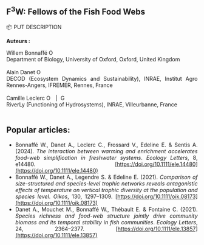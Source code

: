 ## F<sup>3</sup>W: Fellows of the Fish Food Webs

<div align="justify">

📦 PUT DESCRIPTION

**Auteurs :**

Willem Bonnaffé <a itemprop="sameAs" content="https://orcid.org/0000-0002-5053-8891" href="https://orcid.org/0000-0002-5053-8891" target="orcid.widget" rel="noopener noreferrer" style="vertical-align:top;"><img src="https://orcid.org/sites/default/files/images/orcid_16x16.png" style="width:1em;margin-right:.5em;" alt="ORCID iD icon"></a>  
Department of Biology, University of Oxford, Oxford, United Kingdom  
<br/>
Alain Danet <a itemprop="sameAs" content="https://orcid.org/0000-0002-1592-9483" href="https://orcid.org/0000-0002-1592-9483" target="orcid.widget" rel="noopener noreferrer" style="vertical-align:top;"><img src="https://orcid.org/sites/default/files/images/orcid_16x16.png" style="width:1em;margin-right:.5em;" alt="ORCID iD icon"></a>  
DECOD (Ecosystem Dynamics and Sustainability), INRAE, Institut Agro Rennes-Angers, IFREMER, Rennes, France  
<br/>
Camille Leclerc <a itemprop="sameAs" content="https://orcid.org/0000-0001-5830-1787" href="https://orcid.org/0000-0001-5830-1787" target="orcid.widget" rel="noopener noreferrer" style="vertical-align:top;"><img src="https://orcid.org/sites/default/files/images/orcid_16x16.png" style="width:1em;margin-right:.5em;" alt="ORCID iD icon"></a> | <a href="https://scholar.google.com/citations?user=fseXcHIAAAAJ&hl" target="_blank" rel="noopener noreferrer" style="vertical-align:top;"><img src="https://upload.wikimedia.org/wikipedia/commons/c/c7/Google_Scholar_logo_2015.png" style="width:1em; margin-left:0.3em;" alt="Google Scholar icon"></a>  
RiverLy (Functioning of Hydrosystems), INRAE, Villeurbanne, France  
<br/>

## Popular articles:
- Bonnaffé W., Danet A., Leclerc C., Frossard V., Edeline E. & Sentis A. (2024). *The interaction between warming and enrichment accelerates food-web simplification in freshwater systems*. *Ecology Letters*, 8, e14480. [https://doi.org/10.1111/ele.14480](https://doi.org/10.1111/ele.14480)
- Bonnaffé W., Danet A., Legendre S. & Edeline E. (2021). *Comparison of size-structured and species-level trophic networks reveals antagonistic effects of temperature on vertical trophic diversity at the population and species level*. *Oikos*, 130, 1297–1309. [https://doi.org/10.1111/oik.08173](https://doi.org/10.1111/oik.08173)
- Danet A., Mouchet M., Bonnaffé W., Thébault E. & Fontaine C. (2021). *Species richness and food-web structure jointly drive community biomass and its temporal stability in fish communities*. *Ecology Letters*, 24, 2364–2377. [https://doi.org/10.1111/ele.13857](https://doi.org/10.1111/ele.13857)

</div>


